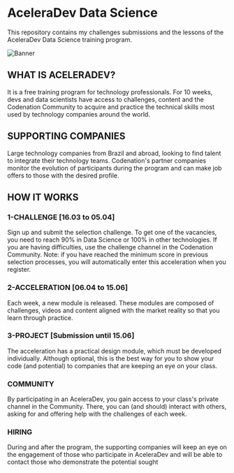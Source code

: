 # AceleraDev Data Science

This repository contains my challenges submissions and the lessons of the AceleraDev Data Science training program.

![Banner](https://s3-us-west-1.amazonaws.com/acceleration-assets-highway/ds-online-1/social-image.jpg)

## WHAT IS ACELERADEV?
It is a free training program for technology professionals. For 10 weeks, devs and data scientists have access to challenges, content and the Codenation Community to acquire and practice the technical skills most used by technology companies around the world.

## SUPPORTING COMPANIES
Large technology companies from Brazil and abroad, looking to find talent to integrate their technology teams. Codenation's partner companies monitor the evolution of participants during the program and can make job offers to those with the desired profile.

## HOW IT WORKS

### 1-CHALLENGE [16.03 to 05.04]
Sign up and submit the selection challenge. To get one of the vacancies, you need to reach 90% in Data Science or 100% in other technologies. If you are having difficulties, use the challenge channel in the Codenation Community. Note: if you have reached the minimum score in previous selection processes, you will automatically enter this acceleration when you register.

### 2-ACCELERATION [06.04 to 15.06]
Each week, a new module is released. These modules are composed of challenges, videos and content aligned with the market reality so that you learn through practice.

### 3-PROJECT [Submission until 15.06]
The acceleration has a practical design module, which must be developed individually. Although optional, this is the best way for you to show your code (and potential) to companies that are keeping an eye on your class.

### COMMUNITY
By participating in an AceleraDev, you gain access to your class's private channel in the Community. There, you can (and should) interact with others, asking for and offering help with the challenges of each week.

### HIRING
During and after the program, the supporting companies will keep an eye on the engagement of those who participate in AceleraDev and will be able to contact those who demonstrate the potential sought
